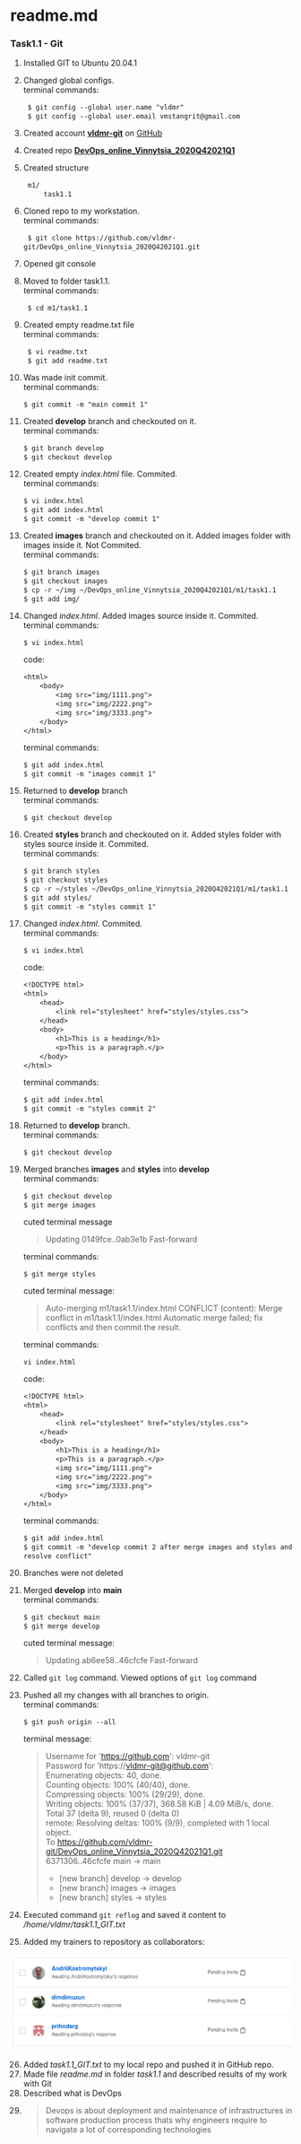 # readme.md
### Task1.1 - Git

1. Installed GIT to Ubuntu 20.04.1
2. Changed global configs.  
	terminal commands:

		$ git config --global user.name "vldmr"
		$ git config --global user.email vmstangrit@gmail.com

3. Created account [**vldmr-git**](https://github.com/vldmr-git) on [GitHub](https://github.com)
4. Created repo [**DevOps_online_Vinnytsia_2020Q42021Q1**](https://github.com/vldmr-git/DevOps_online_Vinnytsia_2020Q42021Q1)
5. Created structure  

		m1/  
			task1.1  

6. Cloned repo to my workstation.  
	terminal commands:  

		$ git clone https://github.com/vldmr-git/DevOps_online_Vinnytsia_2020Q42021Q1.git

7. Opened git console
8. Moved to folder task1.1.  
	terminal commands:  

		$ cd m1/task1.1

9. Created empty readme.txt file  
	terminal commands:  

		$ vi readme.txt
		$ git add readme.txt

10. Was made init commit.  
	terminal commands:  

		$ git commit -m "main commit 1"

11. Created **develop** branch and checkouted on it.  
	terminal commands:  

		$ git branch develop
		$ git checkout develop

12. Created empty *index.html* file. Commited.  
	terminal commands:  

		$ vi index.html
		$ git add index.html
		$ git commit -m "develop commit 1"

13. Created **images** branch and checkouted on it. Added images folder with images inside it. Not Commited.  
	terminal commands:  

		$ git branch images
		$ git checkout images
		$ cp -r ~/img ~/DevOps_online_Vinnytsia_2020Q42021Q1/m1/task1.1
		$ git add img/

14. Changed *index.html*. Added images source inside it. Commited.  
	terminal commands:  

		$ vi index.html  

	code:  

		<html> 
			<body>
				<img src="img/1111.png">
				<img src="img/2222.png">
				<img src="img/3333.png">
			</body>
		</html>  

	terminal commands:

		$ git add index.html
		$ git commit -m "images commit 1"

15. Returned to **develop** branch  
	terminal commands:  

		$ git checkout develop

16. Created **styles** branch and checkouted on it. Added styles folder with styles source inside it. Commited.  
	terminal commands:  

		$ git branch styles
		$ git checkout styles
		$ cp -r ~/styles ~/DevOps_online_Vinnytsia_2020Q42021Q1/m1/task1.1
		$ git add styles/
		$ git commit -m "styles commit 1"

17. Changed *index.html*. Commited.  
	terminal commands:  

		$ vi index.html  

	code:  

		<!DOCTYPE html>
		<html>
			<head>
				<link rel="stylesheet" href="styles/styles.css">
			</head>
			<body>
				<h1>This is a heading</h1>
				<p>This is a paragraph.</p>
			</body>
		</html>  

	terminal commands:  

		$ git add index.html
		$ git commit -m "styles commit 2"

18. Returned to **develop** branch.  
	terminal commands:  

		$ git checkout develop

19. Merged branches **images** and **styles** into **develop**  
	terminal commands:  

		$ git checkout develop
		$ git merge images  

	cuted terminal message

	> Updating 0149fce..0ab3e1b
	> Fast-forward  

	terminal commands:  

		$ git merge styles  

	cuted terminal message:  

	> Auto-merging m1/task1.1/index.html
	> CONFLICT (content): Merge conflict in m1/task1.1/index.html
	> Automatic merge failed; fix conflicts and then commit the result.  

	terminal commands:  

		vi index.html  

	code:  

		<!DOCTYPE html>
		<html>
			<head>
				<link rel="stylesheet" href="styles/styles.css">
			</head>
			<body>
				<h1>This is a heading</h1>
				<p>This is a paragraph.</p>
				<img src="img/1111.png">
				<img src="img/2222.png">
				<img src="img/3333.png">
			</body>
		</html>  

	terminal commands:  

		$ git add index.html
		$ git commit -m "develop commit 2 after merge images and styles and resolve conflict"

20. Branches were not deleted
21. Merged **develop** into **main**  
	terminal commands:  

		$ git checkout main
		$ git merge develop  

	cuted terminal message:  

	> Updating ab6ee58..46cfcfe
	> Fast-forward  

22. Called `git log` command. Viewed options of `git log` command
23. Pushed all my changes with all branches to origin.  
	terminal commands:  

		$ git push origin --all  

	terminal message:  

	> Username for 'https://github.com': vldmr-git  
	> Password for 'https://vldmr-git@github.com':  
	> Enumerating objects: 40, done.  
	> Counting objects: 100% (40/40), done.  
	> Compressing objects: 100% (29/29), done.  
	> Writing objects: 100% (37/37), 368.58 KiB | 4.09 MiB/s, done.  
	> Total 37 (delta 9), reused 0 (delta 0)  
	> remote: Resolving deltas: 100% (9/9), completed with 1 local object.  
	> To https://github.com/vldmr-git/DevOps_online_Vinnytsia_2020Q42021Q1.git  
	>    6371306..46cfcfe  main -> main  
	>  * [new branch]      develop -> develop  
	>  * [new branch]      images -> images  
	>  * [new branch]      styles -> styles  

24. Executed command `git reflog` and saved it content to */home/vldmr/task1.1_GIT.txt*
25. Added my trainers to repository as collaborators:  

![collaborators](/m1/task1.1/readme_md/collaborators.png)

26. Added *task1.1_GIT.txt* to my local repo and pushed it in GitHub repo.
27. Made file *readme.md* in folder *task1.1* and described results of my work with Git  
28. Described what is DevOps
29.
	> Devops is about deployment and maintenance of infrastructures in software production process 
	> thats why engineers require to navigate a lot of corresponding technologies 